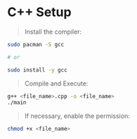 # C++ Setup

> Install the compiler:

```bash
sudo pacman -S gcc

# or 

sudo install -y gcc
```

> Compile and Execute:

```bash
g++ <file_name>.cpp -o <file_name>
./main
```
> If necessary, enable the permission:

```bash
chmod +x <file_name>
```

